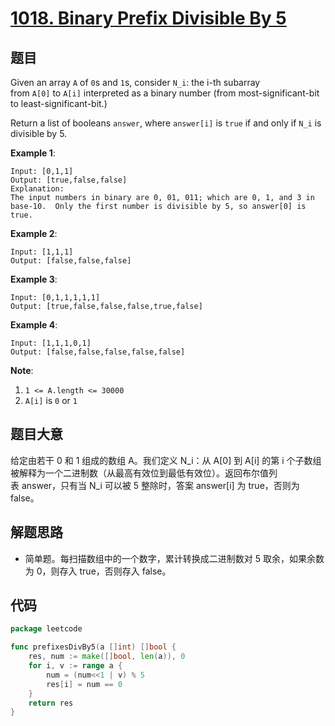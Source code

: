 # [1018. Binary Prefix Divisible By 5](https://leetcode.com/problems/binary-prefix-divisible-by-5/)


## 题目

Given an array `A` of `0`s and `1`s, consider `N_i`: the i-th subarray from `A[0]` to `A[i]` interpreted as a binary number (from most-significant-bit to least-significant-bit.)

Return a list of booleans `answer`, where `answer[i]` is `true` if and only if `N_i` is divisible by 5.

**Example 1**:

```
Input: [0,1,1]
Output: [true,false,false]
Explanation: 
The input numbers in binary are 0, 01, 011; which are 0, 1, and 3 in base-10.  Only the first number is divisible by 5, so answer[0] is true.

```

**Example 2**:

```
Input: [1,1,1]
Output: [false,false,false]

```

**Example 3**:

```
Input: [0,1,1,1,1,1]
Output: [true,false,false,false,true,false]

```

**Example 4**:

```
Input: [1,1,1,0,1]
Output: [false,false,false,false,false]

```

**Note**:

1. `1 <= A.length <= 30000`
2. `A[i]` is `0` or `1`

## 题目大意

给定由若干 0 和 1 组成的数组 A。我们定义 N_i：从 A[0] 到 A[i] 的第 i 个子数组被解释为一个二进制数（从最高有效位到最低有效位）。返回布尔值列表 answer，只有当 N_i 可以被 5 整除时，答案 answer[i] 为 true，否则为 false。

## 解题思路

- 简单题。每扫描数组中的一个数字，累计转换成二进制数对 5 取余，如果余数为 0，则存入 true，否则存入 false。

## 代码

```go
package leetcode

func prefixesDivBy5(a []int) []bool {
	res, num := make([]bool, len(a)), 0
	for i, v := range a {
		num = (num<<1 | v) % 5
		res[i] = num == 0
	}
	return res
}
```